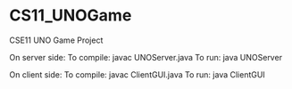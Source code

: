 # CS11_UNOGame
CSE11 UNO Game Project

On server side:
To compile: javac UNOServer.java
To run: java UNOServer

On client side:
To compile: javac ClientGUI.java
To run: java ClientGUI
